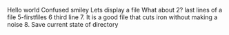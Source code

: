 Hello world
Confused smiley
Lets display a file
What about 2?
last lines of a file
5-firstfiles
6 third line
7. It is a good file that cuts iron without making a noise
8. Save current state of directory
